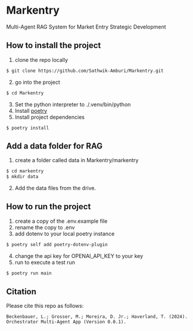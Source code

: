 # Markentry
Multi-Agent RAG System for Market Entry Strategic Development

## How to install the project
1. clone the repo locally
```bash
$ git clone https://github.com/Sathwik-Amburi/Markentry.git
```
2. go into the project
```bash
$ cd Markentry
```
3. Set the python interpreter to ./.venv/bin/python
4. Install [poetry](https://python-poetry.org/docs/#installing-with-the-official-installer)
5. Install project dependencies
```
$ poetry install
```

## Add a data folder for RAG
1. create a folder called data in Markentry/markentry
```bash
$ cd markentry
$ mkdir data
```
2. Add the data files from the drive.

## How to run the project
1. create a copy of the .env.example file
2. rename the copy to .env
3. add dotenv to your local poetry instance
```bash
$ poetry self add poetry-dotenv-plugin
```
4. change the api key for OPENAI_API_KEY to your key
5. run to execute a test run
```bash
$ poetry run main
```


## Citation
Please cite this repo as follows:
```
Beckenbauer, L.; Grosser, M.; Moreira, D. Jr.; Haverland, T. (2024). Orchestrator Multi-Agent App (Version 0.0.1).
```
